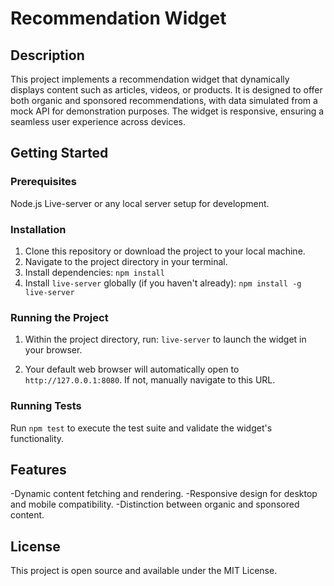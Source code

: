 # Recommendation Widget

## Description
This project implements a recommendation widget that dynamically displays content such as articles, videos, or products. It is designed to offer both organic and sponsored recommendations, with data simulated from a mock API for demonstration purposes. 
The widget is responsive, ensuring a seamless user experience across devices.

## Getting Started

### Prerequisites
Node.js
Live-server or any local server setup for development.

### Installation
1. Clone this repository or download the project to your local machine.
2. Navigate to the project directory in your terminal.
3. Install dependencies:
`npm install`
4. Install `live-server` globally (if you haven't already):
`npm install -g live-server`

### Running the Project
1. Within the project directory, run: `live-server` to launch the widget in your browser.

2. Your default web browser will automatically open to `http://127.0.0.1:8080`. If not, manually navigate to this URL.

### Running Tests
Run `npm test` to execute the test suite and validate the widget's functionality.

## Features
-Dynamic content fetching and rendering.
-Responsive design for desktop and mobile compatibility.
-Distinction between organic and sponsored content.

## License
This project is open source and available under the MIT License.

